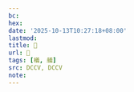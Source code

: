 ```yaml
---
bc:
hex:
date: '2025-10-13T10:27:18+08:00'
lastmod:
title: 􃎆
url: 􃎆
tags: [檥, 艤]
src: DCCV, DCCV
note:
---
```

